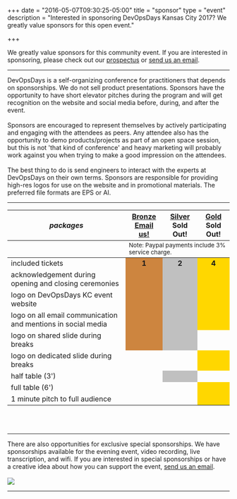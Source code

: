 +++
date = "2016-05-07T09:30:25-05:00"
title = "sponsor"
type = "event"
description = "Interested in sponsoring DevOpsDays Kansas City 2017? We greatly value sponsors for this open event."

+++
<div class = "row">
<div class = "col-md-8 col-sm-12">
We greatly value sponsors for this community event. If you are interested in sponsoring, please check out our <a href="/events/2017-kansascity/DODKC17_Prospectus.jpg">prospectus</a> or <a href="mailto:organizers-kansascity-2017@devopsdays.org?subject=DevOpsDays%20Kansas%20City%202017%20Sponsorship">send us an email</a>.

<hr>

DevOpsDays is a self-organizing conference for practitioners that depends on sponsorships. We do not sell product presentations. Sponsors have the opportunity to have short elevator pitches during the program and will get recognition on the website and social media before, during, and after the event.<br><br>Sponsors are
encouraged to represent themselves by actively participating and
engaging with the attendees as peers. Any attendee also has the
opportunity to demo products/projects as part of an open space
session, but this is not 'that kind of conference' and heavy
marketing will probably work against you when trying to make a good impression on the attendees.
<br><br>
The best thing to do is send engineers to interact with the experts at DevOpsDays on their own terms. Sponsors are responsible for providing high-res logos for use on the website and in promotional materials.  The preferred file formats are EPS or AI.
<br>

<hr/>
<div class = "row">
<div class = "col-sm-12">
  <table class = "table table-bordered table-responsive">
  <thead>
    <tr>
      <th><i>packages</i></th>
      <th><center><b><u>Bronze<br /><a href="mailto:organizers-kansascity-2017@devopsdays.org?subject=DevOpsDays%20Kansas%20City%202017%20Sponsorship">Email us!</a></u></center></b></th>
      <th><center><b><u>Silver<br /></u>Sold Out!</center></b></th>
      <th><center><b><u>Gold<br /></u>Sold Out!</center></b></th>
    </tr>
    </thead>
    <tr>
      <td></td><td colspan="3"><small>Note: Paypal payments include 3% service charge.</small></td>
    </tr>
    <tbody>
    <tr>
      <td>included tickets</td>
      <td bgcolor="peru"><center><strong>1</strong></center></td>
      <td bgcolor="silver"><center><strong>2</strong></center></td>
      <td bgcolor="gold"><center><strong>4</strong></center></td>
    </tr>
    <tr>
      <td>acknowledgement during opening and closing ceremonies</td>
      <td bgcolor="peru">&nbsp;</td>
      <td bgcolor="silver">&nbsp;</td>
      <td bgcolor="gold">&nbsp;</td>
    </tr>
    <tr>
      <td>logo on DevOpsDays KC event website</td>
      <td bgcolor="peru">&nbsp;</td>
      <td bgcolor="silver">&nbsp;</td>
      <td bgcolor="gold">&nbsp;</td>
    </tr>
    <tr>
      <td>logo on all email communication and mentions in social media</td>
      <td bgcolor="peru">&nbsp;</td>
      <td bgcolor="silver">&nbsp;</td>
      <td bgcolor="gold">&nbsp;</td>
    </tr>
    <tr>
      <td>logo on shared slide during breaks</td>
      <td bgcolor="peru">&nbsp;</td>
      <td bgcolor="silver">&nbsp;</td>
      <td>&nbsp;</td>
    </tr>
    <tr>
    <tr>
      <td>logo on dedicated slide during breaks</td>
      <td>&nbsp;</td>
      <td>&nbsp;</td>
      <td bgcolor="gold">&nbsp;</td>
    </tr>
    <tr>
      <td>half table (3')</td>
      <td>&nbsp;</td>
      <td bgcolor="silver">&nbsp;</td>
      <td>&nbsp;</td>
    </tr>
    <tr>
      <td>full table (6')</td>
      <td>&nbsp;</td>
      <td>&nbsp;</td>
      <td bgcolor="gold">&nbsp;</td>
    </tr>
    <tr>
      <td>1 minute pitch to full audience </td>
      <td>&nbsp;</td>
      <td>&nbsp;</td>
      <td bgcolor="gold">&nbsp;</td>
    </tr>
    </tbody>
  </table>
  <br/>
  <br/>
  <hr/>
  There are also opportunities for exclusive special sponsorships. We have sponsorships available for the evening event, video recording, live transcription, and wifi. If you are interested in special sponsorships or have a creative idea about how you can support the event, <a href="mailto:organizers-kansascity-2017@devopsdays.org?subject=DevOpsDays%20Kansas%20City%202017%20Sponsorship">send us an email</a>.
  <br/>
  <br/>
</div>
</div>
</div>
<div class = "col-md-4 col-sm-12">
<a href = "/events/2017-kansascity/DODKC17_Prospectus.jpg"><img src = "/events/2017-kansascity/DODKC17_Prospectus_small.jpg" class="img-fluid""></a>
</div>
</div>

<hr/>
